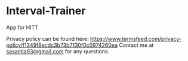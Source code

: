 # Interval-Trainer
App for HITT

Privacy policy can be found here: https://www.termsfeed.com/privacy-policy/f1349f8ecdc3b73b7130f0c0974260ea
Contact me at sasantia93@gmail.com for any questions.
